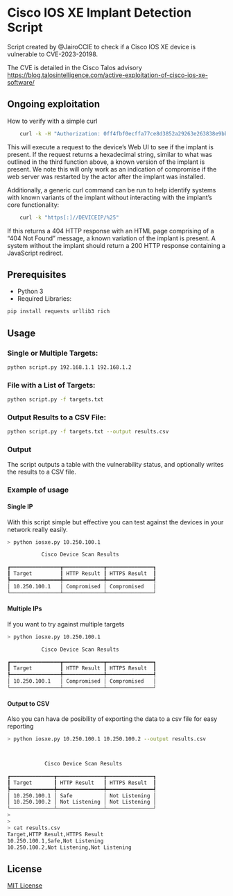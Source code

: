 # Cisco IOS XE Implant Detection Script

Script created by @JairoCCIE to check if a Cisco IOS XE device is vulnerable to CVE-2023-20198.

The CVE is detailed in the Cisco Talos advisory https://blog.talosintelligence.com/active-exploitation-of-cisco-ios-xe-software/

## Ongoing exploitation
How to verify with a simple curl

``` bash
    curl -k -H "Authorization: 0ff4fbf0ecffa77ce8d3852a29263e263838e9bb" -X POST "https[:]//DEVICEIP/webui/logoutconfirm.html?logon_hash=1" 
```

This will execute a request to the device’s Web UI to see if the implant is present. If the request returns a hexadecimal string, similar to what was outlined in the third function above, a known version of the implant is present. We note this will only work as an indication of compromise if the web server was restarted by the actor after the implant was installed. 

Additionally, a generic curl command can be run to help identify systems with known variants of the implant without interacting with the implant’s core functionality: 

```bash
    curl -k "https[:]//DEVICEIP/%25"
```

If this returns a 404 HTTP response with an HTML page comprising of a “404 Not Found” message, a known variation of the implant is present. A system without the implant should return a 200 HTTP response containing a JavaScript redirect. 

## Prerequisites
- Python 3
- Required Libraries: 

``` bash
pip install requests urllib3 rich
```

## Usage

### Single or Multiple Targets:
``` bash
python script.py 192.168.1.1 192.168.1.2
```

### File with a List of Targets:
``` bash
python script.py -f targets.txt
```

### Output Results to a CSV File:
``` bash
python script.py -f targets.txt --output results.csv
```

### Output
The script outputs a table with the vulnerability status, and optionally writes the results to a CSV file.

### Example of usage
#### Single IP
With this script simple but effective you can test against the devices in your network really easily. 

``` bash
> python iosxe.py 10.250.100.1

           Cisco Device Scan Results

┏━━━━━━━━━━━━━━━━┳━━━━━━━━━━━━━┳━━━━━━━━━━━━━━━┓
┃ Target         ┃ HTTP Result ┃ HTTPS Result  ┃
┡━━━━━━━━━━━━━━━━╇━━━━━━━━━━━━━╇━━━━━━━━━━━━━━━┩
│ 10.250.100.1   │ Compromised │ Compromised   │
└────────────────┴─────────────┴───────────────┘
```
#### Multiple IPs
If you want to try against multiple targets 

``` bash
> python iosxe.py 10.250.100.1

           Cisco Device Scan Results

┏━━━━━━━━━━━━━━━━┳━━━━━━━━━━━━━┳━━━━━━━━━━━━━━━┓
┃ Target         ┃ HTTP Result ┃ HTTPS Result  ┃
┡━━━━━━━━━━━━━━━━╇━━━━━━━━━━━━━╇━━━━━━━━━━━━━━━┩
│ 10.250.100.1   │ Compromised │ Compromised   │
└────────────────┴─────────────┴───────────────┘
```
#### Output to CSV
Also you can hava de posibility of exporting the data to a csv file for easy reporting


``` bash
> python iosxe.py 10.250.100.1 10.250.100.2 --output results.csv



            Cisco Device Scan Results

┏━━━━━━━━━━━━━━┳━━━━━━━━━━━━━━━┳━━━━━━━━━━━━━━━┓
┃ Target       ┃ HTTP Result   ┃ HTTPS Result  ┃
┡━━━━━━━━━━━━━━╇━━━━━━━━━━━━━━━╇━━━━━━━━━━━━━━━┩
│ 10.250.100.1 │ Safe          │ Not Listening │
│ 10.250.100.2 │ Not Listening │ Not Listening │
└──────────────┴───────────────┴───────────────┘
>
>
> cat results.csv
Target,HTTP Result,HTTPS Result
10.250.100.1,Safe,Not Listening
10.250.100.2,Not Listening,Not Listening
```

## License
[MIT License](LICENSE)